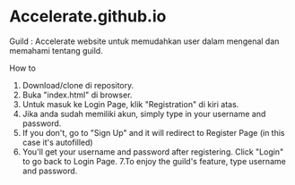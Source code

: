 # Accelerate.github.io

Guild : Accelerate
website untuk memudahkan user dalam mengenal dan memahami tentang guild.

How to
1. Download/clone di repository.
2. Buka "index.html" di browser.
3. Untuk masuk ke Login Page, klik "Registration" di kiri atas.
4. Jika anda sudah memiliki akun, simply type in your username and password.
5. If you don't, go to "Sign Up" and it will redirect to Register Page (in this case it's autofilled)
6. You'll get your username and password after registering. Click "Login" to go back to Login Page.
7.To enjoy the guild's feature, type username and password.
